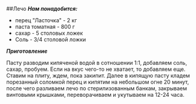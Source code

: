 ﻿##Лечо
***Нам понадобится:***
- перец "Ласточка" - 2 кг
- паста томатная - 800 г
- сахар - 5 столовых ложек
- Соль - 3/4 столовой ложки

***Приготовление***

Пасту разводим кипяченой водой в сотношении 1:1, добавляем соль, сахар, пробуем. Если на вкус чего-то не хватает, то добавляем еще. Ставим на плиту, ждем, пока закипит. Далее в кипящую пасту кладем порезанный соломкой перец и кипятим на небольшом огне 20 минут, после чего разливаем лечо по стерилизованным банкам, закрываем винтовыми крышками, переворачиваем и укутываем на 12-24 часа.
